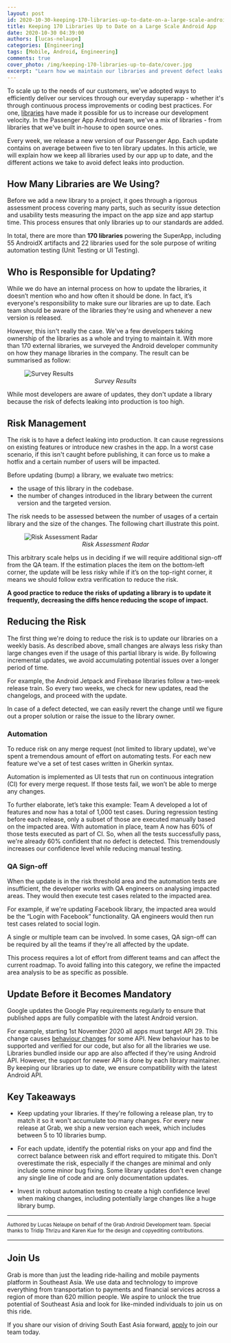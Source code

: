 ```yaml
---
layout: post
id: 2020-10-30-keeping-170-libraries-up-to-date-on-a-large-scale-android-app
title: Keeping 170 Libraries Up to Date on a Large Scale Android App
date: 2020-10-30 04:39:00
authors: [lucas-nelaupe]
categories: [Engineering]
tags: [Mobile, Android, Engineering]
comments: true
cover_photo: /img/keeping-170-libraries-up-to-date/cover.jpg
excerpt: "Learn how we maintain our libraries and prevent defect leaks in our Grab Passenger app."
---
```


To scale up to the needs of our customers, we've adopted ways to efficiently deliver our services through our everyday superapp - whether it's through continuous process improvements or coding best practices. For one, [libraries](https://en.wikipedia.org/wiki/Library_(computing)) have made it possible for us to increase our development velocity. In the Passenger App Android team, we've a mix of libraries - from libraries that we've built in-house to open source ones.

Every week, we release a new version of our Passenger App. Each update contains on average between five to ten library updates. In this article, we will explain how we keep all libraries used by our app up to date, and the different actions we take to avoid defect leaks into production.

## How Many Libraries are We Using?

Before we add a new library to a project, it goes through a rigorous assessment process covering many parts, such as security issue detection and usability tests measuring the impact on the app size and app startup time. This process ensures that only libraries up to our standards are added.

In total, there are more than **170 libraries** powering the SuperApp, including 55 AndroidX artifacts and 22 libraries used for the sole purpose of writing automation testing (Unit Testing or UI Testing).

## Who is Responsible for Updating?

While we do have an internal process on how to update the libraries, it doesn’t mention who and how often it should be done. In fact, it’s everyone's responsibility to make sure our libraries are up to date. Each team should be aware of the libraries they're using and whenever a new version is released.

However, this isn't really the case. We've a few developers taking ownership of the libraries as a whole and trying to maintain it. With more than 170 external libraries, we surveyed the Android developer community on how they manage libraries in the company. The result can be summarised as follow:

<div class="post-image-section"><figure>
  <img src="/img/keeping-170-libraries-up-to-date/infography.png" alt="Survey Results">
  <figcaption align="middle"><i>Survey Results</i></figcaption>
</figure></div>

While most developers are aware of updates, they don't update a library because the risk of defects leaking into production is too high.

## Risk Management
The risk is to have a defect leaking into production. It can cause regressions on existing features or introduce new crashes in the app. In a worst case scenario, if this isn't caught before publishing, it can force us to make a hotfix and a certain number of users will be impacted.

Before updating (bump) a library, we evaluate two metrics:
- the usage of this library in the codebase.
- the number of changes introduced in the library between the current version and the targeted version.

The risk needs to be assessed between the number of usages of a certain library and the size of the changes. The following chart illustrate this point.

<div class="post-image-section"><figure>
  <img src="/img/keeping-170-libraries-up-to-date/radar.png" alt="Risk Assessment Radar">
  <figcaption align="middle"><i>Risk Assessment Radar</i></figcaption>
</figure></div>

This arbitrary scale helps us in deciding if we will require additional sign-off from the QA team. If the estimation places the item on the bottom-left corner, the update will be less risky while if it’s on the top-right corner, it means we should follow extra verification to reduce the risk.

**A good practice to reduce the risks of updating a library is to update it frequently, decreasing the diffs hence reducing the scope of impact.**

## Reducing the Risk

The first thing we're doing to reduce the risk is to update our libraries on a weekly basis. As described above, small changes are always less risky than large changes even if the usage of this partial library is wide. By following incremental updates, we avoid accumulating potential issues over a longer period of time.

For example, the Android Jetpack and Firebase libraries follow a two-week release train. So every two weeks, we check for new updates, read the changelogs, and proceed with the update.

In case of a defect detected, we can easily revert the change until we figure out a proper solution or raise the issue to the library owner.

### Automation ###

To reduce risk on any merge request (not limited to library update), we've spent a tremendous amount of effort on automating tests. For each new feature we've a set of test cases written in Gherkin syntax.

Automation is implemented as UI tests that run on continuous integration (CI) for every merge request. If those tests fail, we won’t be able to merge any changes.

To further elaborate, let’s take this example: Team A developed a lot of features and now has a total of 1,000 test cases. During regression testing before each release, only a subset of those are executed manually based on the impacted area. With automation in place, team A now has 60% of those tests executed as part of CI. So, when all the tests successfully pass, we're already 60% confident that no defect is detected. This tremendously increases our confidence level while reducing manual testing.

### QA Sign-off ###

When the update is in the risk threshold area and the automation tests are insufficient, the developer works with QA engineers on analysing impacted areas. They would then execute test cases related to the impacted area.

For example, if we're updating Facebook library, the impacted area would be the “Login with Facebook” functionality. QA engineers would then run test cases related to social login.

A single or multiple team can be involved. In some cases, QA sign-off can be required by all the teams if they're all affected by the update.

This process requires a lot of effort from different teams and can affect the current roadmap. To avoid falling into this category, we refine the impacted area analysis to be as specific as possible.

## Update Before it Becomes Mandatory

Google updates the Google Play requirements regularly to ensure that published apps are fully compatible with the latest Android version.

For example, starting 1st November 2020 all apps must target API 29. This change causes [behaviour changes](https://developer.android.com/about/versions/10/behavior-changes-10) for some API. New behaviour has to be supported and verified for our code, but also for all the libraries we use. Libraries bundled inside our app are also affected if they're using Android API. However, the support for newer API is done by each library maintainer. By keeping our libraries up to date, we ensure compatibility with the latest Android API.

## Key Takeaways

- Keep updating your libraries. If they're following a release plan, try to match it so it won't accumulate too many changes. For every new release at Grab, we ship a new version each week, which includes between 5 to 10 libraries bump.

- For each update, identify the potential risks on your app and find the correct balance between risk and effort required to mitigate this. Don’t overestimate the risk, especially if the changes are minimal and only include some minor bug fixing. Some library updates don't even change any single line of code and are only documentation updates.

- Invest in robust automation testing to create a high confidence level when making changes, including potentially large changes like a huge library bump.

---

<small class="credits">Authored by Lucas Nelaupe on behalf of the Grab Android Development team. Special thanks to Tridip Thrizu and Karen Kue for the design and copyediting contributions.</small>

---

## Join Us

Grab is more than just the leading ride-hailing and mobile payments platform in Southeast Asia. We use data and technology to improve everything from transportation to payments and financial services across a region of more than 620 million people. We aspire to unlock the true potential of Southeast Asia and look for like-minded individuals to join us on this ride.

If you share our vision of driving South East Asia forward, [apply](https://grab.careers/jobs/) to join our team today.
